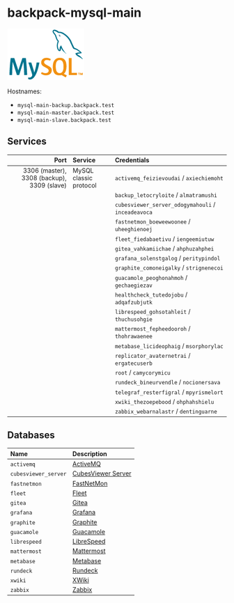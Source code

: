 # backpack-mysql-main

![MySQL](../../../doc/assets/logos/mysql.png)

Hostnames:

- `mysql-main-backup.backpack.test`
- `mysql-main-master.backpack.test`
- `mysql-main-slave.backpack.test`

## Services

| Port | Service | Credentials
| ---: | :------ | :----------
| 3306 (master), 3308 (backup), 3309 (slave) | MySQL classic protocol | `activemq_feizievoudai` / `axiechiemoht` 
| | | `backup_letocryloite` / `almatramushi`
| | | `cubesviewer_server_odogymahouli` / `inceadeavoca`
| | | `fastnetmon_boeweewoonee` / `uheeghienoej`
| | | `fleet_fiedabaetivu` / `iengeemiutuw`
| | | `gitea_vahkamiichae` / `ahphuzahphei`
| | | `grafana_solenstgalog` / `peritypindol`
| | | `graphite_comoneigalky` / `strignenecoi`
| | | `guacamole_peoghonahmoh` / `gechaegiezav`
| | | `healthcheck_tutedojobu` / `adqafzubjutk`
| | | `librespeed_gohsotahleit` / `thuchusohgie`
| | | `mattermost_fepheedooroh` / `thohrawaenee`
| | | `metabase_licideophaig` / `msorphorylac`
| | | `replicator_avaternetrai` / `ergatecuserb`
| | | `root` / `camycorymicu`
| | | `rundeck_bineurvendle` / `nocionersava`
| | | `telegraf_resterfigral` / `mpyrismelort`
| | | `xwiki_thezoepebood` / `ohphahshielu`
| | | `zabbix_webarnalastr` / `dentinguarne`

## Databases

| Name | Description
| :--- | :----------
| `activemq` | [ActiveMQ](../../../message-queues/activemq)
| `cubesviewer_server` | [CubesViewer Server](../../../business-intelligence/cubesviewer-server)
| `fastnetmon` | [FastNetMon](../../../network-monitoring/fastnetmon) |
| `fleet` | [Fleet](../../../fleet)
| `gitea` | [Gitea](../../../gitea)
| `grafana` | [Grafana](../../../grafana)
| `graphite` | [Graphite](../../../graphite-statsd)
| `guacamole` | [Guacamole](../../../guacamole/frontend)
| `librespeed` | [LibreSpeed](../../../librespeed)
| `mattermost` | [Mattermost](../../../mattermost)
| `metabase` | [Metabase](../../../business-intelligence/metabase)
| `rundeck` | [Rundeck](../../../rundeck)
| `xwiki` | [XWiki](../../../xwiki)
| `zabbix` | [Zabbix](../../../network-monitoring/zabbix)
